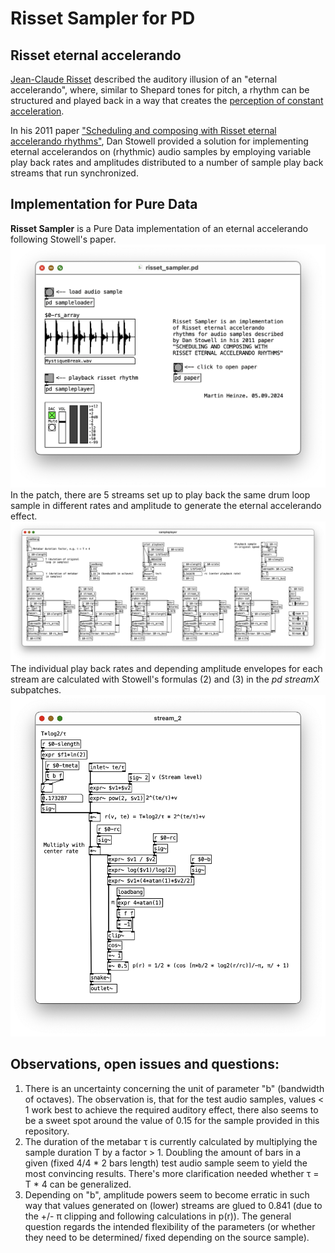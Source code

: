 # Risset Sampler for PD

## Risset eternal accelerando
[Jean-Claude Risset](https://en.wikipedia.org/wiki/Jean-Claude_Risset) described the auditory illusion of an "eternal accelerando", where, similar to Shepard tones for pitch, a rhythm can be structured and played back in a way that creates the [perception of constant acceleration](https://pubs.aip.org/asa/jasa/article-abstract/80/3/961/680513/Pitch-and-rhythm-paradoxes-Comments-on-Auditory?redirectedFrom=fulltext).

In his 2011 paper ["Scheduling and composing with Risset eternal accelerando rhythms"](./assets/Stowell2011icmc.pdf), Dan Stowell provided a solution for implementing eternal accelerandos on (rhythmic) audio samples by employing variable play back rates and amplitudes distributed to a number of sample play back streams that run synchronized.

## Implementation for Pure Data
**Risset Sampler** is a Pure Data implementation of an eternal accelerando following Stowell's paper.
![risset_sampler.pd](./assets/risset_sampler.png)
In the patch, there are 5 streams set up to play back the same drum loop sample in different rates and amplitude to generate the eternal accelerando effect.
![pd sampleplayer](./assets/sampleplayer.png)
The individual play back rates and depending amplitude envelopes for each stream are calculated with Stowell's formulas (2) and (3) in the *pd streamX* subpatches.
![pd stream](./assets/stream.png)

## Observations, open issues and questions:
1. There is an uncertainty concerning the unit of parameter "b" (bandwidth of octaves). The observation is, that for the test audio samples, values < 1 work best to achieve the required auditory effect, there also seems to be a sweet spot around the value of 0.15 for the sample provided in this repository.
2. The duration of the metabar τ is currently calculated by multiplying the sample duration T by a factor > 1. Doubling the amount of bars in a given (fixed 4/4 * 2 bars length) test audio sample seem to yield the most convincing results. There's more clarification needed whether τ = T * 4 can be generalized.
3. Depending on "b", amplitude powers seem to become erratic in such way that values generated on (lower) streams are glued to 0.841 (due to the +/- π clipping and following calculations in p(r)). The general question regards the intended flexibility of the parameters (or whether they need to be determined/ fixed depending on the source sample).
